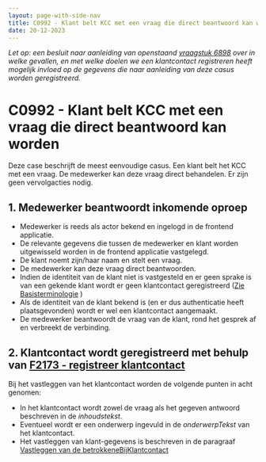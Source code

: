 ```yaml
---
layout: page-with-side-nav
title: C0992 - Klant belt KCC met een vraag die direct beantwoord kan worden.
date: 20-12-2023
---
```


_Let op: een besluit naar aanleiding van openstaand [vraagstuk 6898](./6898.md) over in welke gevallen, en met welke doelen we een klantcontact registreren heeft mogelijk invloed op de gegevens die naar aanleiding van deze casus worden geregistreerd._

# C0992 - Klant belt KCC met een vraag die direct beantwoord kan worden

Deze case beschrijft de meest eenvoudige casus. Een klant belt het KCC met een vraag. De medewerker kan deze vraag direct behandelen. Er zijn geen vervolgacties nodig.

## 1. Medewerker beantwoordt inkomende oproep

- Medewerker is reeds als actor bekend en ingelogd in de frontend applicatie.
- De relevante gegevens die tussen de medewerker en klant worden uitgewisseld worden in de frontend applicatie vastgelegd.
- De klant noemt zijn/haar naam en stelt een vraag.
- De medewerker kan deze vraag direct beantwoorden.
- Indien de identiteit van de klant niet is vastgesteld en er geen sprake is van een gekende klant wordt er geen klantcontact geregistreerd ([Zie Basisterminologie](../../basisterminologie.md#anoniem-telefoongesprek-leidt-niet-tot-vervolgacties) )
- Als de identiteit van de klant bekend is (en er dus authenticatie heeft plaatsgevonden) wordt er wel een klantcontact aangemaakt. 
- De medewerker beantwoordt de vraag van de klant, rond het gesprek af en verbreekt de verbinding.

## 2. Klantcontact wordt geregistreerd met behulp van [F2173 - registreer klantcontact](./2173)

Bij het vastleggen van het klantcontact worden de volgende punten in acht genomen:

- In het klantcontact wordt zowel de vraag als het gegeven antwoord beschreven in de *inhoudstekst*.
- Eventueel wordt er een onderwerp ingevuld in de *onderwerpTekst* van het klantcontact.
- Het vastleggen van klant-gegevens is beschreven in de paragraaf [Vastleggen van de betrokkeneBijKlantcontact](./2173.md#vastleggen-betrokkenebijklantcontact)
